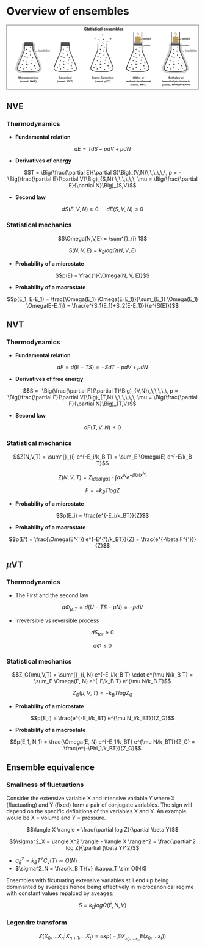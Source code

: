 
# Overview of ensembles

![](./figs/ensembl.png)

## NVE 

### Thermodynamics

- **Fundamental relation**

$$dE = TdS-pdV+\mu dN$$

- **Derivatives of energy**

$$T = \Big(\frac{\partial E}{\partial S}\Big)_{V,N}\,\,\,\,\,\, p = -\Big(\frac{\partial E}{\partial V}\Big)_{S,N} \,\,\,\,\,\, \mu = \Big(\frac{\partial E}{\partial N}\Big)_{S,V}$$

- **Second law**

$$dS(E,V,N)\geq 0\,\,\,\,\,\,\,\,\, dE(S,V,N)\leq 0$$ 

### Statistical mechanics 

$$\Omega(N,V,E) = \sum^{}_{i} 1$$

$$S(N,V,E) = k_B log \Omega(N, V, E)$$

- **Probability of a microstate**

$$p(E) = \frac{1}{\Omega(N, V, E)}$$

- **Probability of a macrostate**

$$p(E_1, E-E_1) = \frac{\Omega(E_1) \Omega(E-E_1)}{\sum_{E_1} \Omega(E_1) \Omega(E-E_1)} = \frac{e^{S_1(E_1)+S_2(E-E_1)}}{e^{S(E)}}$$


## NVT 

### Thermodynamics

- **Fundamental relation**

$$dF = d(E-TS) = -SdT -pdV + \mu dN$$

- **Derivatives of free energy**

$$S = -\Big(\frac{\partial F}{\partial T}\Big)_{V,N}\,\,\,\,\,\, p = -\Big(\frac{\partial F}{\partial V}\Big)_{T,N} \,\,\,\,\,\, \mu = \Big(\frac{\partial F}{\partial N}\Big)_{T,V}$$

- **Second law**

$$dF(T,V,N)\leq 0$$ 

### Statistical mechanics

$$Z(N,V,T) = \sum^{}_{i} e^{-E_i/k_B T} = \sum_E \Omega(E) e^{-E/k_B T}$$

$$Z(N,V,T) = Z_{ideal\, gas} \cdot \int dx^N e^{-\beta{U(x^N)}}$$

$$F=-k_BT log Z$$

- **Probability of a microstate**

$$p(E_i) = \frac{e^{-E_i/k_BT}}{Z}$$

- **Probability of a macrostate**

$$p(E') = \frac{\Omega(E^{'}) e^{-E^{'}/k_BT}}{Z} = \frac{e^{-\beta F^{'}}}{Z}$$




## $\mu$VT 


### Thermodynamics

- The First and the second law

$$d\Phi_{\mu, T} = d(U-TS - \mu N) = -pdV$$

- Irreversible vs reversible process

$$dS_{tot}\geq 0$$ 

$$d\Phi\leq 0$$

### Statistical mechanics

$$Z_G(\mu,V,T) = \sum^{}_{i, N} e^{-E_i/k_B T} \cdot e^{\mu N/k_B T} = \sum_E \Omega(E, N) e^{-E/k_B T} e^{\mu N/k_B T}$$

$$Z_G(\mu, V, T) =-k_BT log Z_G$$

- **Probability of a microstate**

$$p(E_i) = \frac{e^{-E_i/k_BT} e^{\mu N_i/k_BT}}{Z_G}$$

- **Probability of a macrostate**

$$p(E_1, N_1) = \frac{\Omega(E, N) e^{-E_1/k_BT} e^{\mu N/k_BT}}{Z_G} = \frac{e^{-\Phi_1/k_BT}}{Z_G}$$


## Ensemble equivalence

### Smallness of fluctuations

Consider the extensive variable X and intensive variable Y where X (fluctuating) and Y (fixed) form a pair of conjugate variables. The sign will depend on the specific definitions of the variables X and Y. An example would be X = volume and Y = pressure.

$$\langle X \rangle  = \frac{\partial log Z}{\partial \beta Y}$$

$$\sigma^2_X = \langle X^2 \rangle - \langle X \rangle^2  = \frac{\partial^2 log Z}{\partial (\beta Y)^2}$$

 - $\sigma^2_E = k_B T^2 C_v(T) \sim O(N)$
 - $\sigma^2_N = \frac{k_B T}{v} \kappa_T \sim O(N)$
 
Ensembles with flcutuating extensive variables still end up being dominanted by averages hence being effectively in microcanonical regime with constant values repalced by aveages:

$$S = k_B log \Omega(\bar{E}, \bar{N}, \bar{V})$$

### Legendre transform

$$Z(X_0, ... X_n | X_{n+1}, ... X_{t}) = exp \big(-\beta \mathcal{L_{x_{0}, ... x_{n}}} E (x_0, ... x_t) \big)$$